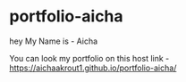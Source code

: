 # portfolio-aicha
hey My Name is - Aicha

You can look my portfolio on this host link -  https://aichaakrout1.github.io/portfolio-aicha/
